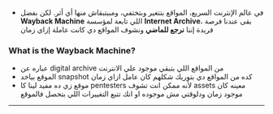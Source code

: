 - في عالم الإنترنت السريع، المواقع بتتغير وبتختفي، ومبيتبقاش منها أي أثر. لكن بفضل **Wayback Machine** اللي تابعة لمؤسسة **Internet Archive**، بقى عندنا فرصة فريدة إننا **نرجع للماضي** ونشوف المواقع دي كانت عاملة إزاي زمان
### What is the Wayback Machine?
- عباره عن digital archive من المواقع اللي بتبقي موجود علي الانترنت
- الموقع بياخد snapshot كده من المواقع دي بتوريك شكلهم كان عامل ازاي زمان
- موقع زي ده مفيد لينا كا pentesters لأنه ممكن انت تشوف assets معينه كان موجود زمان ودلوقتي مش موجوده او انك تتبع التغييرات اللي بتحصل فالموقع
---
